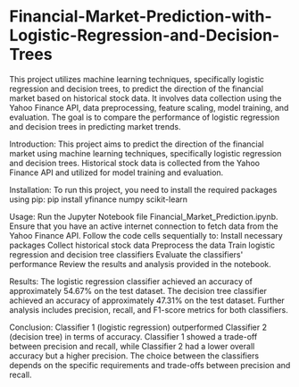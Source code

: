# Financial-Market-Prediction-with-Logistic-Regression-and-Decision-Trees
This project utilizes machine learning techniques, specifically logistic regression and decision trees, to predict the direction of the financial market based on historical stock data. It involves data collection using the Yahoo Finance API, data preprocessing, feature scaling, model training, and evaluation. The goal is to compare the performance of logistic regression and decision trees in predicting market trends.

Introduction:
This project aims to predict the direction of the financial market using machine learning techniques, specifically logistic regression and decision trees. Historical stock data is collected from the Yahoo Finance API and utilized for model training and evaluation.

Installation:
To run this project, you need to install the required packages using pip:
pip install yfinance numpy scikit-learn

Usage:
Run the Jupyter Notebook file Financial_Market_Prediction.ipynb.
Ensure that you have an active internet connection to fetch data from the Yahoo Finance API.
Follow the code cells sequentially to:
Install necessary packages
Collect historical stock data
Preprocess the data
Train logistic regression and decision tree classifiers
Evaluate the classifiers' performance
Review the results and analysis provided in the notebook.

Results:
The logistic regression classifier achieved an accuracy of approximately 54.67% on the test dataset.
The decision tree classifier achieved an accuracy of approximately 47.31% on the test dataset.
Further analysis includes precision, recall, and F1-score metrics for both classifiers.

Conclusion:
Classifier 1 (logistic regression) outperformed Classifier 2 (decision tree) in terms of accuracy.
Classifier 1 showed a trade-off between precision and recall, while Classifier 2 had a lower overall accuracy but a higher precision.
The choice between the classifiers depends on the specific requirements and trade-offs between precision and recall.
